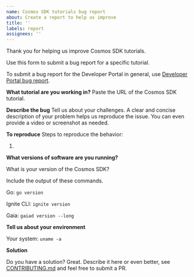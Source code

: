 ```yaml
---
name: Cosmos SDK tutorials bug report
about: Create a report to help us improve
title: ''
labels: report
assignees: ''
---
```


Thank you for helping us improve Cosmos SDK tutorials.

Use this form to submit a bug report for a specific tutorial.

To submit a bug report for the Developer Portal in general, use [Developer Portal bug report](devportal-bug-report.md).

**What tutorial are you working in?**
Paste the URL of the Cosmos SDK tutorial.

**Describe the bug**
Tell us about your challenges. A clear and concise description of your problem helps us reproduce the issue. You can even provide a video or screenshot as needed.

**To reproduce**
Steps to reproduce the behavior:

1. 

**What versions of software are you running?**

What is your version of the Cosmos SDK?

Include the output of these commands.

Go: `go version`

Ignite CLI: `ignite version`

Gaia: `gaiad version --long`

**Tell us about your environment**

Your system: `uname -a`

**Solution**

Do you have a solution? Great. Describe it here or even better, see [CONTRIBUTING.md](https://github.com/cosmos/sdk-tutorials/blob/master/CONTRIBUTING.md) and feel free to submit a PR. 